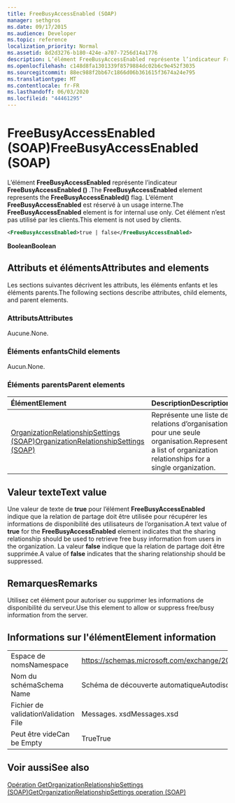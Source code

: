 ```yaml
---
title: FreeBusyAccessEnabled (SOAP)
manager: sethgros
ms.date: 09/17/2015
ms.audience: Developer
ms.topic: reference
localization_priority: Normal
ms.assetid: 8d2d3276-b180-424e-a707-7256d14a1776
description: L’élément FreeBusyAccessEnabled représente l’indicateur FreeBusyAccessEnabled (). L’élément FreeBusyAccessEnabled est réservé à un usage interne. Cet élément n’est pas utilisé par les clients.
ms.openlocfilehash: c148d8fa1301339f8579884dc02b6c9e452f3035
ms.sourcegitcommit: 88ec988f2bb67c1866d06b361615f3674a24e795
ms.translationtype: MT
ms.contentlocale: fr-FR
ms.lasthandoff: 06/03/2020
ms.locfileid: "44461295"
---
```

# <a name="freebusyaccessenabled-soap"></a><span data-ttu-id="6922e-105">FreeBusyAccessEnabled (SOAP)</span><span class="sxs-lookup"><span data-stu-id="6922e-105">FreeBusyAccessEnabled (SOAP)</span></span>

<span data-ttu-id="6922e-106">L’élément **FreeBusyAccessEnabled** représente l’indicateur **FreeBusyAccessEnabled ()** .</span><span class="sxs-lookup"><span data-stu-id="6922e-106">The **FreeBusyAccessEnabled** element represents the **FreeBusyAccessEnabled()** flag.</span></span> <span data-ttu-id="6922e-107">L’élément **FreeBusyAccessEnabled** est réservé à un usage interne.</span><span class="sxs-lookup"><span data-stu-id="6922e-107">The **FreeBusyAccessEnabled** element is for internal use only.</span></span> <span data-ttu-id="6922e-108">Cet élément n’est pas utilisé par les clients.</span><span class="sxs-lookup"><span data-stu-id="6922e-108">This element is not used by clients.</span></span> 
  
```XML
<FreeBusyAccessEnabled>true | false</FreeBusyAccessEnabled>
```

 <span data-ttu-id="6922e-109">**Boolean**</span><span class="sxs-lookup"><span data-stu-id="6922e-109">**Boolean**</span></span>
## <a name="attributes-and-elements"></a><span data-ttu-id="6922e-110">Attributs et éléments</span><span class="sxs-lookup"><span data-stu-id="6922e-110">Attributes and elements</span></span>

<span data-ttu-id="6922e-111">Les sections suivantes décrivent les attributs, les éléments enfants et les éléments parents.</span><span class="sxs-lookup"><span data-stu-id="6922e-111">The following sections describe attributes, child elements, and parent elements.</span></span>
  
### <a name="attributes"></a><span data-ttu-id="6922e-112">Attributs</span><span class="sxs-lookup"><span data-stu-id="6922e-112">Attributes</span></span>

<span data-ttu-id="6922e-113">Aucune.</span><span class="sxs-lookup"><span data-stu-id="6922e-113">None.</span></span>
  
### <a name="child-elements"></a><span data-ttu-id="6922e-114">Éléments enfants</span><span class="sxs-lookup"><span data-stu-id="6922e-114">Child elements</span></span>

<span data-ttu-id="6922e-115">Aucun.</span><span class="sxs-lookup"><span data-stu-id="6922e-115">None.</span></span>
  
### <a name="parent-elements"></a><span data-ttu-id="6922e-116">Éléments parents</span><span class="sxs-lookup"><span data-stu-id="6922e-116">Parent elements</span></span>

|<span data-ttu-id="6922e-117">**Élément**</span><span class="sxs-lookup"><span data-stu-id="6922e-117">**Element**</span></span>|<span data-ttu-id="6922e-118">**Description**</span><span class="sxs-lookup"><span data-stu-id="6922e-118">**Description**</span></span>|
|:-----|:-----|
|[<span data-ttu-id="6922e-119">OrganizationRelationshipSettings (SOAP)</span><span class="sxs-lookup"><span data-stu-id="6922e-119">OrganizationRelationshipSettings (SOAP)</span></span>](organizationrelationshipsettings-soap.md) <br/> |<span data-ttu-id="6922e-120">Représente une liste de relations d’organisation pour une seule organisation.</span><span class="sxs-lookup"><span data-stu-id="6922e-120">Represents a list of organization relationships for a single organization.</span></span>  <br/> |
   
## <a name="text-value"></a><span data-ttu-id="6922e-121">Valeur texte</span><span class="sxs-lookup"><span data-stu-id="6922e-121">Text value</span></span>

<span data-ttu-id="6922e-122">Une valeur de texte de **true** pour l’élément **FreeBusyAccessEnabled** indique que la relation de partage doit être utilisée pour récupérer les informations de disponibilité des utilisateurs de l’organisation.</span><span class="sxs-lookup"><span data-stu-id="6922e-122">A text value of **true** for the **FreeBusyAccessEnabled** element indicates that the sharing relationship should be used to retrieve free busy information from users in the organization.</span></span> <span data-ttu-id="6922e-123">La valeur **false** indique que la relation de partage doit être supprimée.</span><span class="sxs-lookup"><span data-stu-id="6922e-123">A value of **false** indicates that the sharing relationship should be suppressed.</span></span> 
  
## <a name="remarks"></a><span data-ttu-id="6922e-124">Remarques</span><span class="sxs-lookup"><span data-stu-id="6922e-124">Remarks</span></span>

<span data-ttu-id="6922e-125">Utilisez cet élément pour autoriser ou supprimer les informations de disponibilité du serveur.</span><span class="sxs-lookup"><span data-stu-id="6922e-125">Use this element to allow or suppress free/busy information from the server.</span></span> 
  
## <a name="element-information"></a><span data-ttu-id="6922e-126">Informations sur l'élément</span><span class="sxs-lookup"><span data-stu-id="6922e-126">Element information</span></span>

|||
|:-----|:-----|
|<span data-ttu-id="6922e-127">Espace de noms</span><span class="sxs-lookup"><span data-stu-id="6922e-127">Namespace</span></span>  <br/> |https://schemas.microsoft.com/exchange/2010/Autodiscover  <br/> |
|<span data-ttu-id="6922e-128">Nom du schéma</span><span class="sxs-lookup"><span data-stu-id="6922e-128">Schema Name</span></span>  <br/> |<span data-ttu-id="6922e-129">Schéma de découverte automatique</span><span class="sxs-lookup"><span data-stu-id="6922e-129">Autodiscover schema</span></span>  <br/> |
|<span data-ttu-id="6922e-130">Fichier de validation</span><span class="sxs-lookup"><span data-stu-id="6922e-130">Validation File</span></span>  <br/> |<span data-ttu-id="6922e-131">Messages. xsd</span><span class="sxs-lookup"><span data-stu-id="6922e-131">Messages.xsd</span></span>  <br/> |
|<span data-ttu-id="6922e-132">Peut être vide</span><span class="sxs-lookup"><span data-stu-id="6922e-132">Can be Empty</span></span>  <br/> |<span data-ttu-id="6922e-133">True</span><span class="sxs-lookup"><span data-stu-id="6922e-133">True</span></span>  <br/> |
   
## <a name="see-also"></a><span data-ttu-id="6922e-134">Voir aussi</span><span class="sxs-lookup"><span data-stu-id="6922e-134">See also</span></span>



[<span data-ttu-id="6922e-135">Opération GetOrganizationRelationshipSettings (SOAP)</span><span class="sxs-lookup"><span data-stu-id="6922e-135">GetOrganizationRelationshipSettings operation (SOAP)</span></span>](getorganizationrelationshipsettings-operation-soap.md)

